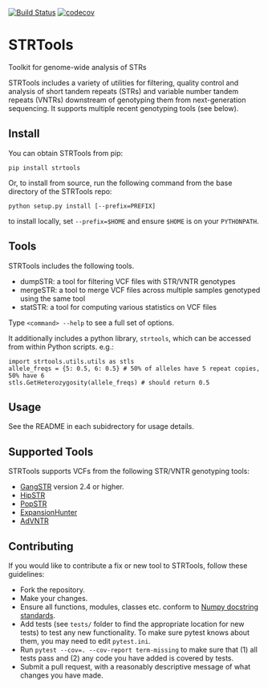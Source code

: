 [![Build Status](https://travis-ci.org/gymreklab/STRTools.svg?branch=master)](https://travis-ci.org/gymreklab/STRTools)
[![codecov](https://codecov.io/gh/gymreklab/STRTools/branch/master/graph/badge.svg)](https://codecov.io/gh/gymreklab/STRTools)

# STRTools
Toolkit for genome-wide analysis of STRs

STRTools includes a variety of utilities for filtering, quality control and analysis of short tandem repeats (STRs) and variable number tandem repeats (VNTRs) downstream of genotyping them from next-generation sequencing. It supports multiple recent genotyping tools (see below).

## Install

You can obtain STRTools from pip:

```
pip install strtools
```

Or, to install from source, run the following command from the base directory of the STRTools repo:

```
python setup.py install [--prefix=PREFIX]
```

to install locally, set `--prefix=$HOME` and ensure `$HOME` is on your `PYTHONPATH`.

## Tools
STRTools includes the following tools.

* dumpSTR: a tool for filtering VCF files with STR/VNTR genotypes
* mergeSTR: a tool to merge VCF files across multiple samples genotyped using the same tool
* statSTR: a tool for computing various statistics on VCF files

Type `<command> --help` to see a full set of options.

It additionally includes a python library, `strtools`, which can be accessed from within Python scripts. e.g.:

```
import strtools.utils.utils as stls
allele_freqs = {5: 0.5, 6: 0.5} # 50% of alleles have 5 repeat copies, 50% have 6
stls.GetHeterozygosity(allele_freqs) # should return 0.5
```

## Usage
See the README in each subidrectory for usage details.

## Supported Tools
STRTools supports VCFs from the following STR/VNTR genotyping tools:

* [GangSTR](https://github.com/gymreklab/gangstr) version 2.4 or higher.
* [HipSTR](https://github.com/tfwillems/HipSTR)
* [PopSTR](https://github.com/DecodeGenetics/popSTR)
* [ExpansionHunter](https://github.com/Illumina/ExpansionHunter)
* [AdVNTR](https://github.com/mehrdadbakhtiari/adVNTR)

## Contributing

If you would like to contribute a fix or new tool to STRTools, follow these guidelines:

* Fork the repository.
* Make your changes. 
* Ensure all functions, modules, classes etc. conform to [Numpy docstring standards](https://numpydoc.readthedocs.io/en/latest/format.html).
* Add tests (see `tests/` folder to find the appropriate location for new tests) to test any new functionality. To make sure pytest knows about them, you may need to edit `pytest.ini`.
* Run `pytest --cov=. --cov-report term-missing` to make sure that (1) all tests pass and (2) any code you have added is covered by tests.
* Submit a pull request, with a reasonably descriptive message of what changes you have made.

